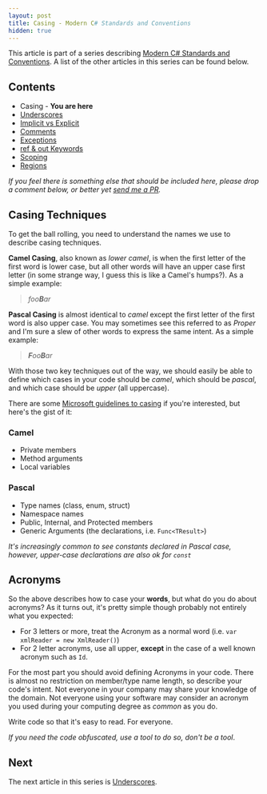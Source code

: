 ```yaml
---
layout: post
title: Casing - Modern C# Standards and Conventions
hidden: true
---
```


This article is part of a series describing [Modern C# Standards and Conventions](http://blog.devbot.net/standards). A list of the other articles in this series can be found below.

## Contents

* Casing - **You are here**
* [Underscores](http://blog.devbot.net/conventions-underscores)
* [Implicit vs Explicit](http://blog.devbot.net/conventions-implicit)
* [Comments](http://blog.devbot.net/conventions-comments)
* [Exceptions](http://blog.devbot.net/conventions-exceptions)
* [ref & out Keywords](http://blog.devbot.net/conventions-refs)
* [Scoping](http://blog.devbot.net/conventions-scoping)
* [Regions](http://blog.devbot.net/conventions-regions)

_If you feel there is something else that should be included here, please drop a comment below, or better yet [send me a PR](https://github.com/smudge202/smudge202.github.io)._

## Casing Techniques

To get the ball rolling, you need to understand the names we use to describe casing techniques.  

**Camel Casing**, also known as _lower camel_, is when the first letter of the first word is lower case, but all other words will have an upper case first letter (in some strange way, I guess this is like a Camel's humps?). As a simple example:

> _foo**B**ar_

**Pascal Casing** is almost identical to _camel_ except the first letter of the first word is also upper case. You may sometimes see this referred to as _Proper_ and I'm sure a slew of other words to express the same intent. As a simple example:

> _**F**oo**B**ar_

With those two key techniques out of the way, we should easily be able to define which cases in your code should be _camel_, which should be _pascal_, and which case should be _upper_ (all uppercase).

There are some [Microsoft guidelines to casing](https://msdn.microsoft.com/en-us/library/x2dbyw72(v=vs.71).aspx) if you're interested, but here's the gist of it:

### Camel

* Private members
* Method arguments
* Local variables

### Pascal 

* Type names (class, enum, struct)
* Namespace names
* Public, Internal, and Protected members
* Generic Arguments (the declarations, i.e. `Func<TResult>`)

_It's increasingly common to see constants declared in Pascal case, however, upper-case declarations are also ok for `const`_

## Acronyms

So the above describes how to case your **words**, but what do you do about acronyms? As it turns out, it's pretty simple though probably not entirely what you expected:

* For 3 letters or more, treat the Acronym as a normal word (i.e. `var xmlReader = new XmlReader()`)
* For 2 letter acronyms, use all upper, **except** in the case of a well known acronym such as `Id`.

For the most part you should avoid defining Acronyms in your code. There is almost no restriction on member/type name length, so describe your code's intent. Not everyone in your company may share your knowledge of the domain. Not everyone using your software may consider an acronym you used during your computing degree as _common_ as you do. 

Write code so that it's easy to read. For everyone.

_If you need the code obfuscated, use a tool to do so, don't be a tool_.

## Next

The next article in this series is [Underscores](http://blog.devbot.net/conventions-underscores).
